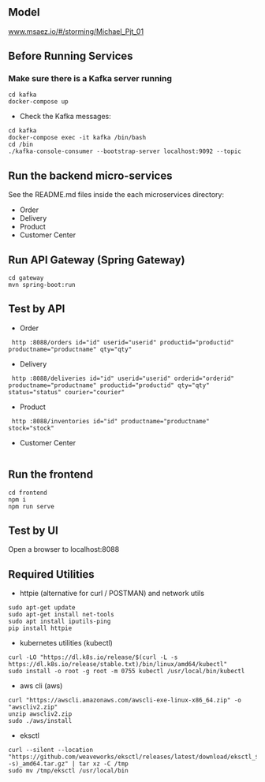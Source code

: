 # 

## Model
www.msaez.io/#/storming/Michael_Pjt_01

## Before Running Services
### Make sure there is a Kafka server running
```
cd kafka
docker-compose up
```
- Check the Kafka messages:
```
cd kafka
docker-compose exec -it kafka /bin/bash
cd /bin
./kafka-console-consumer --bootstrap-server localhost:9092 --topic
```

## Run the backend micro-services
See the README.md files inside the each microservices directory:

- Order
- Delivery
- Product
- Customer Center


## Run API Gateway (Spring Gateway)
```
cd gateway
mvn spring-boot:run
```

## Test by API
- Order
```
 http :8088/orders id="id" userid="userid" productid="productid" productname="productname" qty="qty" 
```
- Delivery
```
 http :8088/deliveries id="id" userid="userid" orderid="orderid" productname="productname" productid="productid" qty="qty" status="status" courier="courier" 
```
- Product
```
 http :8088/inventories id="id" productname="productname" stock="stock" 
```
- Customer Center
```
```


## Run the frontend
```
cd frontend
npm i
npm run serve
```

## Test by UI
Open a browser to localhost:8088

## Required Utilities

- httpie (alternative for curl / POSTMAN) and network utils
```
sudo apt-get update
sudo apt-get install net-tools
sudo apt install iputils-ping
pip install httpie
```

- kubernetes utilities (kubectl)
```
curl -LO "https://dl.k8s.io/release/$(curl -L -s https://dl.k8s.io/release/stable.txt)/bin/linux/amd64/kubectl"
sudo install -o root -g root -m 0755 kubectl /usr/local/bin/kubectl
```

- aws cli (aws)
```
curl "https://awscli.amazonaws.com/awscli-exe-linux-x86_64.zip" -o "awscliv2.zip"
unzip awscliv2.zip
sudo ./aws/install
```

- eksctl 
```
curl --silent --location "https://github.com/weaveworks/eksctl/releases/latest/download/eksctl_$(uname -s)_amd64.tar.gz" | tar xz -C /tmp
sudo mv /tmp/eksctl /usr/local/bin
```

